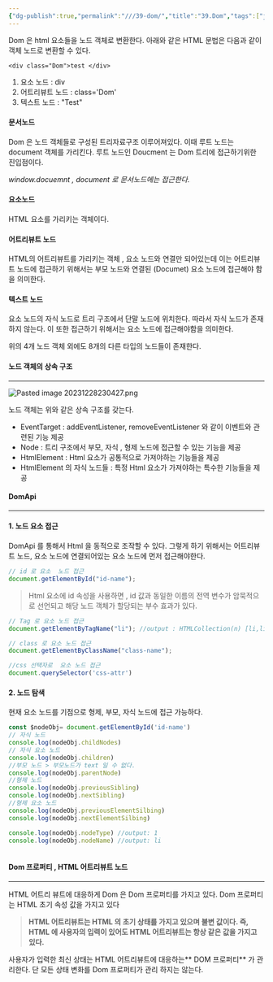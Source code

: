 ```yaml
---
{"dg-publish":true,"permalink":"///39-dom/","title":"39.Dom","tags":["javascript"]}
---
```


Dom 은 html 요소들을 노드 객체로 변환한다. 아래와 같은 HTML 문법은 다음과 같이 객체 노드로 변환할 수 있다.

```
<div class="Dom">test </div>
```
1. 요소 노드 : div 
2. 어트리뷰트 노드 : class='Dom'
3. 텍스트 노드 : "Test"
#### 문서노드
Dom 은  노드 객체들로 구성된 트리자료구조 이루어져있다.
이때 루트 노드는 document 객체를 가리킨다. 루트 노드인 Doucment 는 Dom 트리에 접근하기위한 진입점이다. 

*window.docuemnt , document 로 문서노드에는 접근한다.*

#### 요소노드
HTML 요소를 가리키는 객체이다.

#### 어트리뷰트 노드
HTML의 어트리뷰트를 가리키는 객체 , 요소 노드와 연결만 되어있는데 이는 어트리뷰트 노드에 접근하기 위해서는 부모 노드와 연결된 (Documet) 
요소 노드에 접근해야 함을 의미한다.

#### 텍스트 노드

요소 노드의 자식 노드로 트리 구조에서 단말 노드에 위치한다.  따라서 자식 노드가 존재하지 않는다. 이 또한 접근하기 위해서는  요소 노드에 접근해야함을 의미한다.


위의 4개  노드 객체 외에도 8개의  다른 타입의 노드들이 존재한다.


#### 노드 객체의 상속 구조
---
![Pasted image 20231228230427.png](/img/user/images/Pasted-image-20231228230427.png)

노드 객체는 위와 같은 상속 구조를 갖는다. 

- EventTarget :
  addEventListener, removeEventListener 와 같이 이벤트와 관련된 기능 제공
- Node :
  트리 구조에서 부모, 자식 , 형제 노드에 접근할 수 있는 기능을 제공
- HtmlElement :
  Html 요소가 공통적으로 가져야하는 기능들을 제공
- HtmlElement 의 자식 노드들  :
  특정 Html 요소가 가져야하는 특수한 기능들을 제공



#### DomApi
---
#### 1. 노드 요소 접근
DomApi 를 통해서 Html 을 동적으로 조작할 수 있다. 그렇게 하기 위해서는  어트리뷰트 노드, 요소 노드에 연결되어있는 요소 노드에 먼저 접근해야한다.

```javascript
// id 로 요소  노드 접근
document.getElementById("id-name");

```

> Html 요소에 id 속성을 사용하면 , id 값과 동일한 이름의 전역 변수가 암묵적으로 선언되고 해당 노드 객체가 할당되는 부수 효과가 있다.

```javascript
// Tag 로 요소 노드 접근
document.getElementByTagName("li"); //output : HTMLCollection(n) [li,li,li]

// class 로 요소 노드 접근
document.getElementByClassName("class-name");

//css 선택자로  요소 노드 접근
document.querySelector('css-attr')
```

#### 2. 노드 탐색 
현재 요소 노드를 기점으로 형제, 부모, 자식 노드에 접근 가능하다.

```javascript
const $nodeObj= document.getElementById('id-name') 
// 자식 노드 
console.log(nodeObj.childNodes)
// 자식 요소 노드
console.log(nodeObj.children)
//부모 노드 > 부모노드가 text 일 수 없다.
console.log(nodeObj.parentNode)
//형제 노드
console.log(nodeObj.previousSibling)
console.log(nodeObj.nextSibling)
//형제 요소 노드
console.log(nodeObj.previousElementSilbing)
console.log(nodeObj.nextElementSilbing)

console.log(nodeObj.nodeType) //output: 1
console.log(nodeObj.nodeName) //output: li



```




#### Dom 프로퍼티 , HTML 어트리뷰트 노드
---
HTML 어트리 뷰트에 대응하게 Dom 은 Dom 프로퍼티를 
가지고 있다.
Dom 프로퍼티는 HTML 초기 속성 값을 가지고 있다

> **HTML 어트리뷰트는 HTML 의 초기 상태를 가지고 있으며 불변 값이다. 즉, HTML 에 사용자의 입력이 있어도 HTML 어트리뷰트는 항상 같은 값을 가지고 있다.**
> 

 사용자가 입력한 최신 상태는 HTML 어트리뷰트에 대응하는** DOM 프로퍼티** 가 관리한다. 
단 모든 상태 변화를 Dom 프로퍼티가 관리 하지는 않는다.






